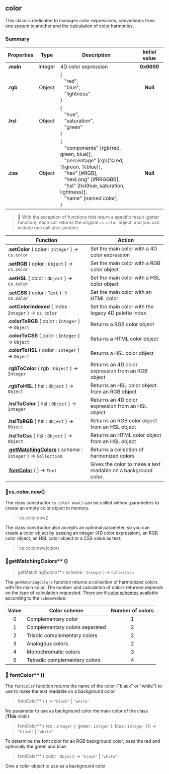 <!-- cs.color.new({color}) -->
## color

This class is dedicated to manages color expressions, conversions from one system to another and the calculation of color harmonies.

### Summary

|Properties|Type|Description|Initial value|
|---------|:----:|------|:------:|
|**.main**| Integer|4D color expression|**0x0000**|
|**.rgb**|Object|{<br/>   "red",<br/>   "blue",<br/>   "lightness"<br/>}|**Null**|
|**.hsl**|Object|{<br/>   "hue",<br/>   "saturation",<br/>   "green"<br/>}||**Null**|
|**.css**|Object|{<br/>   "components" [rgb(red, green, blue)], <br/>   "percentage" [rgb(%red, %green, %blue)],<br/>   "hex" [#RGB],<br/>   "hexLong" [#RRGGBB], <br/>   "hsl" [hsl(hue, saturation, lightness)],<br/>    "name" [named color]<br/>}|**Null**|

> 📌 With the exception of functions that return a specific result (getter function), each call returns the original `cs.color` object, and you can include one call after another.

|Function|Action|
|--------|------|   
|.**setColor** ( color : `Integer` ) → `cs.color` | Set the main color with a 4D color expression
|.**setRGB** ( color : `Object` ) → `cs.color` | Set the main color with a RGB color object
|.**setHSL** ( color : `Object` ) → `cs.color` | Set the main color with a HSL color object
|.**setCSS** ( color : `Text` ) → `cs.color` | Set the main color with an HTML color
|.**setColorIndexed** ( index : `Integer` ) → `cs.color` | Set the main color with the legacy 4D palette index
|.**colorToRGB** ( color : `Integer` ) → `Object` | Returns a RGB color object
|.**colorToCSS** ( color : `Integer` ) → `Object` | Returns a HTML color object
|.**colorToHSL** ( color : `Integer` ) → `Object` | Returns a HSL color object
|.**rgbToColor** ( rgb : `Object` ) → `Integer` | Returns an 4D color expression from an RGB object
|.**rgbToHSL** ( hsl : `Object` ) → `Object ` | Returns an HSL color object from an RGB object
|.**hslToColor** ( hsl : `Object` ) → `Integer` | Returns an 4D color expression from an HSL object
|.**hslToRGB** ( hsl : `Object` ) → `Object` | Returns an RGB color object from an HSL object
|.**hslToCss** ( hsl : `Object` ) → `Object` | Returns an HTML color object from an HSL object
|.**[getMatchingColors](#getMatchingColors)** ( scheme : `Integer` ) → `Collection` | Returns a collection of harmonized colors
|.**[fontColor](#fontColor)** ( ) → `Text` | Gives the color to make a text readable on a background color.

### 🔸cs.color.new()

The class constructor `cs.color.new()` can be called without parameters to create an empty color object in memory.
>`cs.color.new()

The class constructor also accepts an optional parameter, so you can create a color object by passing an integer (4D color expression), an RGB color object, an HSL color object or a CSS value as text.
>`cs.color.new(color)

### 🔹<a name="getMatchingColors">getMatchingColors** ()</a>

> getMatchingColors** ( scheme : `Integer` ) → `Collection`

The `getMatchingColors` function returns a collection of harmonized colors with the main color. The number and calculation of colors returned depends on the type of calculation requested. There are 6 [color schemes](https://en.wikipedia.org/wiki/Color_scheme) available according to the `scheme`value:

|Value|Color scheme|Number of colors|
|:---:|----|:----:|
|0|Complementary color|1|
|1|Complementary colors separated|2|
|2|Triadic complementary colors|2|
|3|Analogous colors|2|
|4|Monochromatic colors|3|
|5|Tetradic complementary colors|4|

### 🔹<a name="fontColor"> fontColor** ()</a>

The `fontColor` function returns the name of the color ("black" or "white") to use to make the text readable on a background color.

> fontColor** ( ) → `"black"` | `"white"`

No parameter to use as background color the main color of the class (**This**.main)    

> fontColor** ( red : `Integer` {; green : `Integer` {; blue : `Integer `}}) → `"black"` | `"white"`
    
To determine the font color for an RGB background color, pass the red and optionally the green and blue.

> fontColor** ( color : `Object`) → `"black"` | `"white"`

Give a color object to use as a background color
